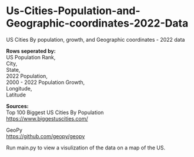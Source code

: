 # Us-Cities-Population-and-Geographic-coordinates-2022-Data
US Cities By population, growth, and Geographic coordinates - 2022 data

**Rows seperated by:**            
US Population Rank,               
City,                           
State,              
2022 Population,  
2000 - 2022 Population Growth,  
Longitude,  
Latitude  


**Sources:**       
Top 100 Biggest US Cities By Population       
https://www.biggestuscities.com/


GeoPy       
https://github.com/geopy/geopy

Run main.py to view a visulization of the data on a map of the US.
